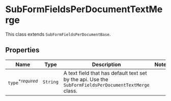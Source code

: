 

# SubFormFieldsPerDocumentTextMerge

This class extends `SubFormFieldsPerDocumentBase`.

## Properties

Name | Type | Description | Notes
------------ | ------------- | ------------- | -------------
| `type`<sup>*_required_</sup> | ```String``` |  A text field that has default text set by the api. Use the `SubFormFieldsPerDocumentTextMerge` class.  |  |



